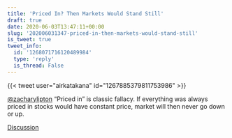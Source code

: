 ```yaml
---
title: 'Priced In? Then Markets Would Stand Still'
draft: true
date: 2020-06-03T13:47:11+00:00
slug: '202006031347-priced-in-then-markets-would-stand-still'
is_tweet: true
tweet_info:
  id: '1268071716120489984'
  type: 'reply'
  is_thread: False
---
```




{{< tweet user="airkatakana" id="1267885379811753986" >}}

[@zacharylipton](https://x.com/zacharylipton) “Priced in” is classic fallacy. If everything was always priced in stocks would have constant price, market will then never go down or up.

[Discussion](https://x.com/sytelus/status/1268071716120489984)

